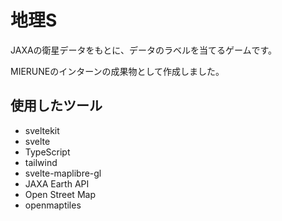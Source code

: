 # 地理S

JAXAの衛星データをもとに、データのラベルを当てるゲームです。

MIERUNEのインターンの成果物として作成しました。

## 使用したツール

- sveltekit
- svelte
- TypeScript
- tailwind
- svelte-maplibre-gl
- JAXA Earth API
- Open Street Map
- openmaptiles
